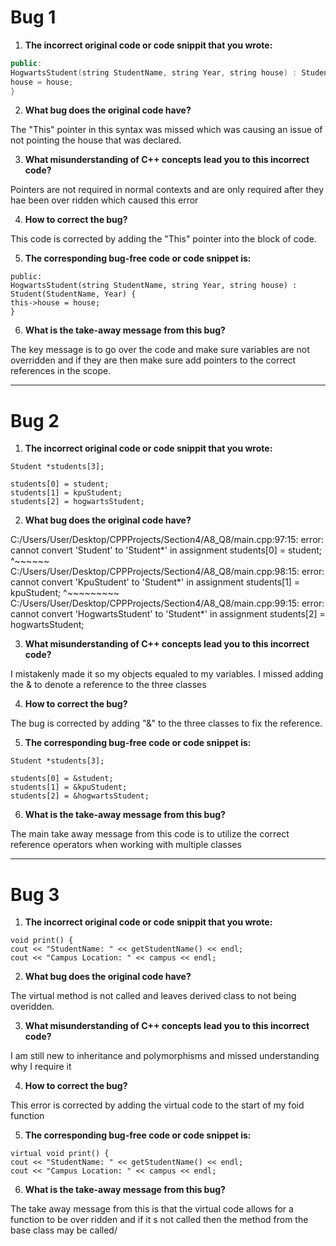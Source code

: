 # Bug 1

1. **The incorrect original code or code snippit that you wrote:**

``` cpp
public:
HogwartsStudent(string StudentName, string Year, string house) : Student(StudentName, Year) {
house = house;
}

```

2. **What bug does the original code have?**

The "This" pointer in this syntax was missed which was causing an issue of not pointing the house that was declared.

3. **What misunderstanding of C++ concepts lead you to this incorrect code?**

Pointers are not required in normal contexts and are only required after they hae been over ridden which caused this error

4. **How to correct the bug?**

This code is corrected by adding the "This" pointer into the block of code.

5. **The corresponding bug-free code or code snippet is:**

```
public:
HogwartsStudent(string StudentName, string Year, string house) : Student(StudentName, Year) {
this->house = house;
}

```

6. **What is the take-away message from this bug?**

The key message is to go over the code and make sure variables are not overridden and if they are then make sure add pointers to the correct references in the scope.

---

# Bug 2

1. **The incorrect original code or code snippit that you wrote:**

```
Student *students[3];
  
students[0] = student;
students[1] = kpuStudent;
students[2] = hogwartsStudent;

```

2. **What bug does the original code have?**

  C:/Users/User/Desktop/CPPProjects/Section4/A8_Q8/main.cpp:97:15: error: cannot convert 'Student' to 'Student*' in assignment
 students[0] = student;
               ^~~~~~~
C:/Users/User/Desktop/CPPProjects/Section4/A8_Q8/main.cpp:98:15: error: cannot convert 'KpuStudent' to 'Student*' in assignment
 students[1] = kpuStudent;
               ^~~~~~~~~~
C:/Users/User/Desktop/CPPProjects/Section4/A8_Q8/main.cpp:99:15: error: cannot convert 'HogwartsStudent' to 'Student*' in assignment
 students[2] = hogwartsStudent;

3. **What misunderstanding of C++ concepts lead you to this incorrect code?**

I mistakenly made it so my objects equaled to my variables. I missed adding the & to denote a reference to the three classes 

4. **How to correct the bug?**

The bug is corrected by adding "&" to the three classes to fix the reference.

5. **The corresponding bug-free code or code snippet is:**

```
Student *students[3];
  
students[0] = &student;
students[1] = &kpuStudent;
students[2] = &hogwartsStudent;

```

6. **What is the take-away message from this bug?**

The main take away message from this code is to utilize the correct reference operators when working with multiple classes

---

# Bug 3

1. **The incorrect original code or code snippit that you wrote:**

```
void print() {
cout << "StudentName: " << getStudentName() << endl;
cout << "Campus Location: " << campus << endl;

```
2. **What bug does the original code have?**

The virtual method is not called and leaves derived class to not being overidden. 

3. **What misunderstanding of C++ concepts lead you to this incorrect code?**

I am still new to inheritance and polymorphisms and missed understanding why I require it

4. **How to correct the bug?**

This error is corrected by adding the virtual code to the start of my foid function

5. **The corresponding bug-free code or code snippet is:**

```
virtual void print() {
cout << "StudentName: " << getStudentName() << endl;
cout << "Campus Location: " << campus << endl;

```

6. **What is the take-away message from this bug?**

The take away message from this is that the virtual code allows for a function to be over ridden and if it s not called then the method from the base class may be called/
